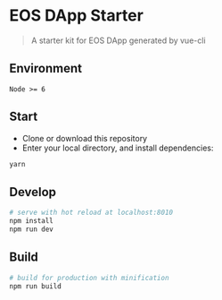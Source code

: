 # EOS DApp Starter

> A starter kit for EOS DApp generated by vue-cli


## Environment

`Node >= 6`

## Start

 - Clone or download this repository
 - Enter your local directory, and install dependencies:

``` bash
yarn
```

## Develop

``` bash
# serve with hot reload at localhost:8010
npm install 
npm run dev
```

## Build

``` bash
# build for production with minification
npm run build
```
